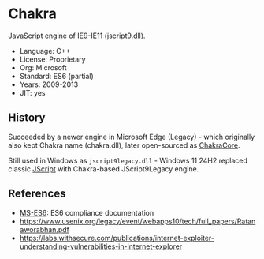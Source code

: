 # Chakra

JavaScript engine of IE9-IE11 (jscript9.dll).

* Language:   C++
* License:    Proprietary
* Org:        Microsoft
* Standard:   ES6 (partial)
* Years:      2009-2013
* JIT:        yes

## History

Succeeded by a newer engine in Microsoft Edge (Legacy) - which originally also kept Chakra name (chakra.dll),
later open-sourced as [ChakraCore](chakracore.md).

Still used in Windows as `jscript9legacy.dll` - Windows 11 24H2 replaced
classic [JScript](jscript.md) with Chakra-based JScript9Legacy engine.

## References

* [MS-ES6](https://learn.microsoft.com/en-us/openspecs/ie_standards/ms-es6/2262a105-d776-4a44-9d2a-f11bb039b4c5): ES6 compliance documentation
* https://www.usenix.org/legacy/event/webapps10/tech/full_papers/Ratanaworabhan.pdf
* https://labs.withsecure.com/publications/internet-exploiter-understanding-vulnerabilities-in-internet-explorer

